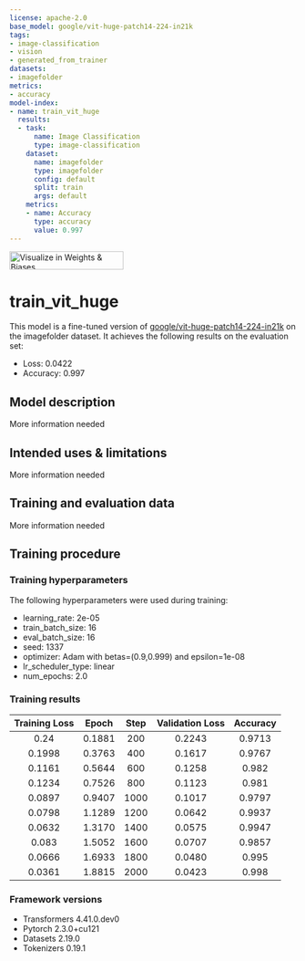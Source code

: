 ```yaml
---
license: apache-2.0
base_model: google/vit-huge-patch14-224-in21k
tags:
- image-classification
- vision
- generated_from_trainer
datasets:
- imagefolder
metrics:
- accuracy
model-index:
- name: train_vit_huge
  results:
  - task:
      name: Image Classification
      type: image-classification
    dataset:
      name: imagefolder
      type: imagefolder
      config: default
      split: train
      args: default
    metrics:
    - name: Accuracy
      type: accuracy
      value: 0.997
---
```


<!-- This model card has been generated automatically according to the information the Trainer had access to. You
should probably proofread and complete it, then remove this comment. -->

[<img src="https://raw.githubusercontent.com/wandb/assets/main/wandb-github-badge-28.svg" alt="Visualize in Weights & Biases" width="200" height="32"/>](https://wandb.ai/ermuzzz2001/huggingface/runs/xgslyr9k)
# train_vit_huge

This model is a fine-tuned version of [google/vit-huge-patch14-224-in21k](https://huggingface.co/google/vit-huge-patch14-224-in21k) on the imagefolder dataset.
It achieves the following results on the evaluation set:
- Loss: 0.0422
- Accuracy: 0.997

## Model description

More information needed

## Intended uses & limitations

More information needed

## Training and evaluation data

More information needed

## Training procedure

### Training hyperparameters

The following hyperparameters were used during training:
- learning_rate: 2e-05
- train_batch_size: 16
- eval_batch_size: 16
- seed: 1337
- optimizer: Adam with betas=(0.9,0.999) and epsilon=1e-08
- lr_scheduler_type: linear
- num_epochs: 2.0

### Training results

| Training Loss | Epoch  | Step | Validation Loss | Accuracy |
|:-------------:|:------:|:----:|:---------------:|:--------:|
| 0.24          | 0.1881 | 200  | 0.2243          | 0.9713   |
| 0.1998        | 0.3763 | 400  | 0.1617          | 0.9767   |
| 0.1161        | 0.5644 | 600  | 0.1258          | 0.982    |
| 0.1234        | 0.7526 | 800  | 0.1123          | 0.981    |
| 0.0897        | 0.9407 | 1000 | 0.1017          | 0.9797   |
| 0.0798        | 1.1289 | 1200 | 0.0642          | 0.9937   |
| 0.0632        | 1.3170 | 1400 | 0.0575          | 0.9947   |
| 0.083         | 1.5052 | 1600 | 0.0707          | 0.9857   |
| 0.0666        | 1.6933 | 1800 | 0.0480          | 0.995    |
| 0.0361        | 1.8815 | 2000 | 0.0423          | 0.998    |


### Framework versions

- Transformers 4.41.0.dev0
- Pytorch 2.3.0+cu121
- Datasets 2.19.0
- Tokenizers 0.19.1
